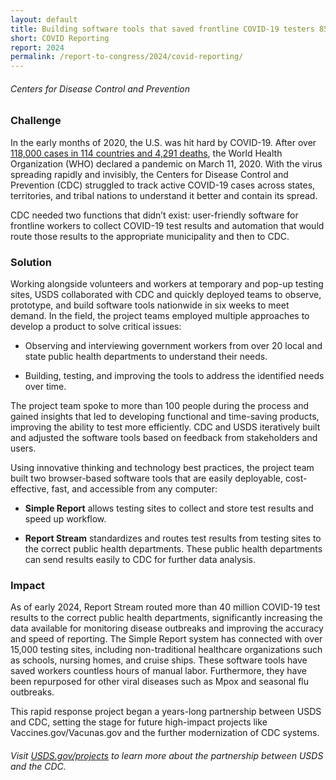 ```yaml
---
layout: default
title: Building software tools that saved frontline COVID-19 testers 852,000 hours 
short: COVID Reporting 
report: 2024
permalink: /report-to-congress/2024/covid-reporting/
---
```

######  *Centers for Disease Control and Prevention*

###  Challenge

In the early months of 2020, the U.S. was hit hard by COVID-19. After over [118,000 cases in 114 countries and 4,291 deaths](https://www.cdc.gov/museum/timeline/covid19.html), the World Health Organization (WHO) declared a pandemic on March 11, 2020. With the virus spreading rapidly and invisibly, the Centers for Disease Control and Prevention (CDC) struggled to track active COVID-19 cases across states, territories, and tribal nations to understand it better and contain its spread.

CDC needed two functions that didn’t exist: user-friendly software for frontline workers to collect COVID-19 test results and automation that would route those results to the appropriate municipality and then to CDC. 

### Solution

Working alongside volunteers and workers at temporary and pop-up testing sites, USDS collaborated with CDC and quickly deployed teams to observe, prototype, and build software tools nationwide in six weeks to meet demand. In the field, the project teams employed multiple approaches to develop a product to solve critical issues:

- Observing and interviewing government workers from over 20 local and state public health departments to understand their needs.

- Building, testing, and improving the tools to address the identified needs over time.

The project team spoke to more than 100 people during the process and gained insights that led to developing functional and time-saving products, improving the ability to test more efficiently. CDC and USDS iteratively built and adjusted the software tools based on feedback from stakeholders and users.

Using innovative thinking and technology best practices, the project team built two browser-based software tools that are easily deployable, cost-effective, fast, and accessible from any computer:

- **Simple Report** allows testing sites to collect and store test results and speed up workflow.

- **Report Stream** standardizes and routes test results from testing sites to the correct public health departments. These public health departments can send results easily to CDC for further data analysis.

###  Impact

As of early 2024, Report Stream routed more than 40 million COVID-19 test results to the correct public health departments, significantly increasing the data available for monitoring disease outbreaks and improving the accuracy and speed of reporting. The Simple Report system has connected with over 15,000 testing sites, including non-traditional healthcare organizations such as schools, nursing homes, and cruise ships. These software tools have saved workers countless hours of manual labor. Furthermore, they have been repurposed for other viral diseases such as Mpox and seasonal flu outbreaks.

This rapid response project began a years-long partnership between USDS and CDC, setting the stage for future high-impact projects like Vaccines.gov/Vacunas.gov and the further modernization of CDC systems.

###### Visit [USDS.gov/projects](https://www.usds.gov/projects) to learn more about the partnership between USDS and the CDC.

